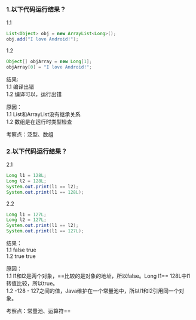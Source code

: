 ### 1.以下代码运行结果？
1.1
```java
List<Object> obj = new ArrayList<Long>();
obj.add("I love Android!");
```

1.2
```java
Object[] objArray = new Long[1];
objArray[0] = "I love Android!";
```

结果:   
1.1 编译出错   
1.2 编译可以，运行出错

原因：   
1.1 List<Object>和ArrayList<Long>没有继承关系   
1.2 数组是在运行时类型检查

考察点：泛型、数组


### 2.以下代码运行结果？
2.1
```java
Long l1 = 128L;
Long l2 = 128L;
System.out.print(l1 == l2);
System.out.print(l1 == 128L);
```

2.2
```java
Long l1 = 127L;
Long l2 = 127L;
System.out.print(l1 == l2);
System.out.print(l1 == 127L);
```

结果：   
1.1 false  true   
1.2 true  true

原因：   
1.1 l1和l2是两个对象，==比较的是对象的地址，所以false。Long l1== 128L中l1转值比较，所以true。   
1.2 -128 - 127之间的值，Java维护在一个常量池中，所以l1和l2引用同一个对象。

考察点：常量池、运算符==
